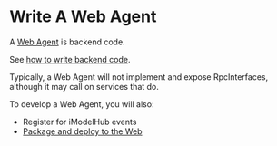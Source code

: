 # Write A Web Agent

A [Web Agent](../learning/App.md#imodel-agents) is backend code.

See [how to write backend code](./backend/index.md).

Typically, a Web Agent will not implement and expose RpcInterfaces, although it may call on services that do.

To develop a Web Agent, you will also:
* Register for iModelHub events
* [Package and deploy to the Web](./PackageAndDeployToTheWeb.md)